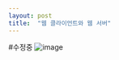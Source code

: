 ```yaml
---
layout: post
title:  "웹 클라이언트와 웹 서버"
---
```


#수정중
![image](https://user-images.githubusercontent.com/77485397/208038455-d7fd176c-e8ad-42da-a10a-63bfc9d5b232.png)
